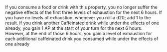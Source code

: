 If you consume a food or drink with this property, you no longer suffer the negative effects of the first three levels of exhaustion for the next 6 hours. If you have no levels of exhaustion, whenever you roll a d20; add 1 to the result. If you drink another Caffeinated drink while under the effects of one already, you gain 1 AP at the start of your turn for the next 6 hours. However, at the end of those 6 hours, you gain a level of exhaustion for each additional caffeinated drink you consumed while under the effects of one already